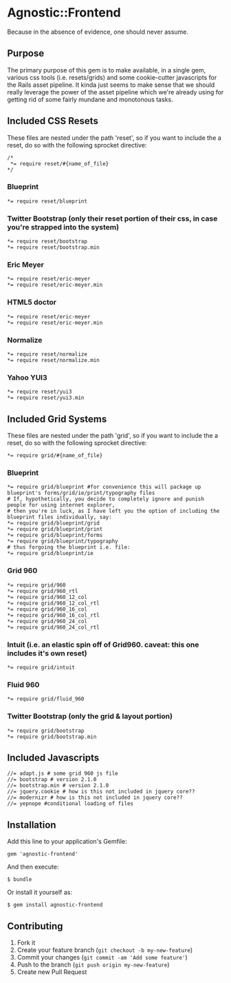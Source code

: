 # Agnostic::Frontend

Because in the absence of evidence, one should never assume. 

## Purpose

The primary purpose of this gem is to make available, in a single gem, various css tools (i.e. resets/grids) and some cookie-cutter javascripts for the Rails asset pipeline. It kinda just seems to make sense that we should really leverage the power of the asset pipeline which we're already using for getting rid of some fairly mundane and monotonous tasks. 

## Included CSS Resets

These files are nested under the path 'reset', so if you want to include the a reset, do so with the following sprocket directive:

    /*
     *= require reset/#{name_of_file}
    */

### Blueprint

    *= require reset/blueprint

### Twitter Bootstrap (only their reset portion of their css, in case you're strapped into the system)

    *= require reset/bootstrap
    *= require reset/bootstrap.min

### Eric Meyer

    *= require reset/eric-meyer
    *= require reset/eric-meyer.min
### HTML5 doctor

    *= require reset/eric-meyer
    *= require reset/eric-meyer.min
### Normalize

    *= require reset/normalize
    *= require reset/normalize.min
### Yahoo YUI3

    *= require reset/yui3
    *= require reset/yui3.min

## Included Grid Systems

These files are nested under the path 'grid', so if you want to include the a reset, do so with the following sprocket directive:

    *= require grid/#{name_of_file}
### Blueprint

    *= require grid/blueprint #for convenience this will package up blueprint's forms/grid/ie/print/typography files
    # If, hypothetically, you decide to completely ignore and punish people for using internet explorer,
    # then you're in luck, as I have left you the option of including the blueprint files individually, say:
    *= require grid/blueprint/grid
    *= require grid/blueprint/print
    *= require grid/blueprint/forms
    *= require grid/blueprint/typography
    # thus forgoing the blueprint i.e. file:
    *= require grid/blueprint/ie
### Grid 960

    *= require grid/960
    *= require grid/960_rtl
    *= require grid/960_12_col
    *= require grid/960_12_col_rtl
    *= require grid/960_16_col
    *= require grid/960_16_col_rtl
    *= require grid/960_24_col
    *= require grid/960_24_col_rtl
### Intuit (i.e. an elastic spin off of Grid960. caveat: this one includes it's own reset)

    *= require grid/intuit
### Fluid 960

    *= require grid/fluid_960
### Twitter Bootstrap (only the grid & layout portion)

    *= require grid/bootstrap
    *= require grid/bootstrap.min

## Included Javascripts

    //= adapt.js # some grid 960 js file
    //= bootstrap # version 2.1.0
    //= bootstrap.min # version 2.1.0
    //= jquery.cookie # how is this not included in jquery core??
    //= modernizr # how is this not included in jquery core??
    //= yepnope #conditional loading of files

## Installation

Add this line to your application's Gemfile:

    gem 'agnostic-frontend'

And then execute:

    $ bundle

Or install it yourself as:

    $ gem install agnostic-frontend


## Contributing

1. Fork it
2. Create your feature branch (`git checkout -b my-new-feature`)
3. Commit your changes (`git commit -am 'Add some feature'`)
4. Push to the branch (`git push origin my-new-feature`)
5. Create new Pull Request
